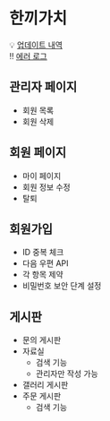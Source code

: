 # 한끼가치

💡 [업데이트 내역](https://github.com/kizuc/project1/blob/main/update.md)<br>
‼ [에러 로그](https://github.com/kizuc/project1/blob/main/error.md)
<br>
## 관리자 페이지
  - 회원 목록
  - 회원 삭제
 
## 회원 페이지
  - 마이 페이지
  - 회원 정보 수정
  - 탈퇴
  
## 회원가입
  - ID 중복 체크
  - 다음 우편 API
  - 각 항목 제약
  - 비밀번호 보안 단계 설정
  
## 게시판
  - 문의 게시판
  - 자료실
    + 검색 기능
    + 관리자만 작성 가능
  - 갤러리 게시판
  - 주문 게시판
    + 검색 기능
  
